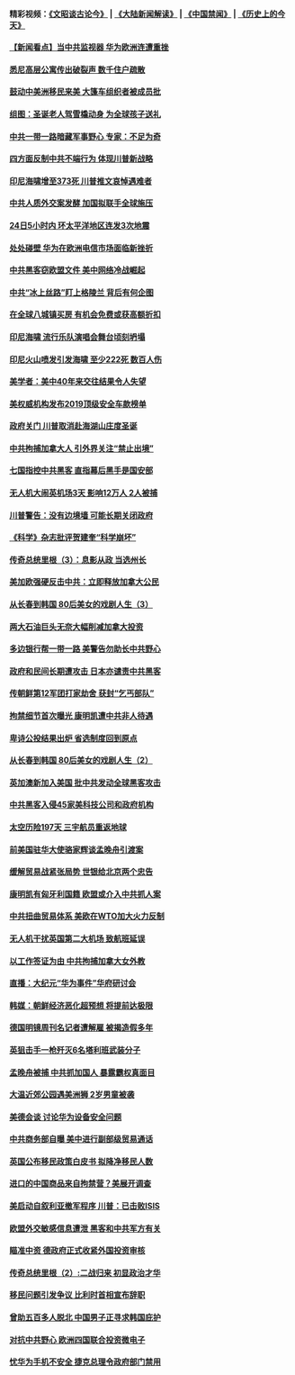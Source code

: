 #### 精彩视频：[《文昭谈古论今》](https://github.com/gfw-breaker/wenzhao/blob/master/README.md?t=12250030) | [《大陆新闻解读》](https://github.com/gfw-breaker/ntdtv-comedy/blob/master/README.md?t=12250030) | [《中国禁闻》](https://github.com/gfw-breaker/ntdtv-news/blob/master/README.md?t=12250030) | [《历史上的今天》](https://github.com/gfw-breaker/today-in-history/blob/master/README.md?t=12250030) 

#### [【新闻看点】当中共监视器 华为欧洲连遭重挫](../pages/nsc418/n10930646.md?t=12250030) 

#### [悉尼高层公寓传出破裂声 数千住户疏散](../pages/nsc418/n10930665.md?t=12250030) 

#### [鼓动中美洲移民来美 大篷车组织者被成员批](../pages/nsc418/n10930604.md?t=12250030) 

#### [组图：圣诞老人驾雪橇动身 为全球孩子送礼](../pages/nsc418/n10930732.md?t=12250030) 

#### [中共一带一路暗藏军事野心 专家：不足为奇](../pages/nsc418/n10930595.md?t=12250030) 

#### [四方面反制中共不端行为 体现川普新战略](../pages/nsc418/n10930171.md?t=12250030) 

#### [印尼海啸增至373死 川普推文哀悼遇难者](../pages/nsc418/n10929896.md?t=12250030) 

#### [中共人质外交案发酵 加国拟联手全球施压](../pages/nsc418/n10928999.md?t=12250030) 

#### [24日5小时内 环太平洋地区连发3次地震](../pages/nsc418/n10929109.md?t=12250030) 

#### [处处碰壁 华为在欧洲电信市场面临新挫折](../pages/nsc418/n10929057.md?t=12250030) 

#### [中共黑客窃欧盟文件 美中网络冷战崛起](../pages/nsc418/n10928801.md?t=12250030) 

#### [中共“冰上丝路”盯上格陵兰 背后有何企图](../pages/nsc418/n10926007.md?t=12250030) 

#### [在全球八城镇买房 有机会免费或获高额折扣](../pages/nsc418/n10927163.md?t=12250030) 

#### [印尼海啸 流行乐队演唱会舞台顷刻坍塌](../pages/nsc418/n10927974.md?t=12250030) 

#### [印尼火山喷发引发海啸 至少222死 数百人伤](../pages/nsc418/n10927495.md?t=12250030) 

#### [美学者：美中40年来交往结果令人失望](../pages/nsc418/n10927569.md?t=12250030) 

#### [美权威机构发布2019顶级安全车款榜单](../pages/nsc418/n10927038.md?t=12250030) 

#### [政府关门 川普取消赴海湖山庄度圣诞](../pages/nsc418/n10927613.md?t=12250030) 

#### [中共拘捕加拿大人 引外界关注“禁止出境”](../pages/nsc418/n10927145.md?t=12250030) 

#### [七国指控中共黑客 直指幕后黑手是国安部](../pages/nsc418/n10927012.md?t=12250030) 

#### [无人机大闹英机场3天 影响12万人 2人被捕](../pages/nsc418/n10926742.md?t=12250030) 

#### [川普警告：没有边境墙 可能长期关闭政府](../pages/nsc418/n10926277.md?t=12250030) 

#### [《科学》杂志批评贺建奎“科学崩坏”](../pages/nsc418/n10925960.md?t=12250030) 

#### [传奇总统里根（3）：息影从政 当选州长](../pages/nsc418/n10925669.md?t=12250030) 

#### [美加欧强硬反击中共：立即释放加拿大公民](../pages/nsc418/n10925745.md?t=12250030) 

#### [从长春到韩国 80后美女的戏剧人生（3）](../pages/nsc418/n10923009.md?t=12250030) 

#### [两大石油巨头无奈大幅削减加拿大投资](../pages/nsc418/n10925542.md?t=12250030) 

#### [多边银行帮一带一路 美警告勿助长中共野心](../pages/nsc418/n10925309.md?t=12250030) 

#### [政府和民间长期遭攻击 日本亦谴责中共黑客](../pages/nsc418/n10924008.md?t=12250030) 

#### [传朝鲜第12军团打家劫舍 获封“乞丐部队”](../pages/nsc418/n10924553.md?t=12250030) 

#### [拘禁细节首次曝光 康明凯遭中共非人待遇](../pages/nsc418/n10924051.md?t=12250030) 

#### [卑诗公投结果出炉 省选制度回到原点](../pages/nsc418/n10924449.md?t=12250030) 

#### [从长春到韩国 80后美女的戏剧人生（2）](../pages/nsc418/n10916777.md?t=12250030) 

#### [英加澳新加入美国 批中共发动全球黑客攻击](../pages/nsc418/n10923357.md?t=12250030) 

#### [中共黑客入侵45家美科技公司和政府机构](../pages/nsc418/n10923136.md?t=12250030) 

#### [太空历险197天 三宇航员重返地球](../pages/nsc418/n10922909.md?t=12250030) 

#### [前美国驻华大使骆家辉谈孟晚舟引渡案](../pages/nsc418/n10923038.md?t=12250030) 

#### [缓解贸易战紧张局势 世银给北京两个忠告](../pages/nsc418/n10923048.md?t=12250030) 

#### [康明凯有匈牙利国籍 欧盟或介入中共抓人案](../pages/nsc418/n10922924.md?t=12250030) 

#### [中共扭曲贸易体系 美欧在WTO加大火力反制](../pages/nsc418/n10922906.md?t=12250030) 

#### [无人机干扰英国第二大机场 致航班延误](../pages/nsc418/n10922740.md?t=12250030) 

#### [以工作签证为由 中共拘捕加拿大女外教](../pages/nsc418/n10922534.md?t=12250030) 

#### [直播：大纪元“华为事件”华府研讨会](../pages/nsc418/n10921256.md?t=12250030) 

#### [韩媒：朝鲜经济恶化超预想 将提前达极限](../pages/nsc418/n10921675.md?t=12250030) 

#### [德国明镜周刊名记者遭解雇 被揭造假多年](../pages/nsc418/n10922296.md?t=12250030) 

#### [英狙击手一枪歼灭6名塔利班武装分子](../pages/nsc418/n10921949.md?t=12250030) 

#### [孟晚舟被捕 中共抓加国人 暴露霸权真面目](../pages/nsc418/n10921038.md?t=12250030) 

#### [大温近郊公园遇美洲狮 2岁男童被袭](../pages/nsc418/n10921281.md?t=12250030) 

#### [美德会谈 讨论华为设备安全问题](../pages/nsc418/n10921303.md?t=12250030) 

#### [中共商务部自曝 美中进行副部级贸易通话](../pages/nsc418/n10920635.md?t=12250030) 

#### [英国公布移民政策白皮书 拟降净移民人数](../pages/nsc418/n10920597.md?t=12250030) 

#### [进口的中国商品来自拘禁营？美展开调查](../pages/nsc418/n10920326.md?t=12250030) 

#### [美启动自叙利亚撤军程序 川普：已击败ISIS](../pages/nsc418/n10920579.md?t=12250030) 

#### [欧盟外交敏感信息遭泄 黑客和中共军方有关](../pages/nsc418/n10920529.md?t=12250030) 

#### [瞄准中资 德政府正式收紧外国投资审核](../pages/nsc418/n10920547.md?t=12250030) 

#### [传奇总统里根（2）:二战归来 初显政治才华](../pages/nsc418/n10919484.md?t=12250030) 

#### [移民问题引发争议 比利时首相宣布辞职](../pages/nsc418/n10919907.md?t=12250030) 

#### [曾助五百多人脱北 中国男子正寻求韩国庇护](../pages/nsc418/n10919978.md?t=12250030) 

#### [对抗中共野心 欧洲四国联合投资微电子](../pages/nsc418/n10918997.md?t=12250030) 

#### [忧华为手机不安全 捷克总理令政府部门禁用](../pages/nsc418/n10918771.md?t=12250030) 


